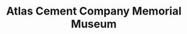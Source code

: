 ---
layout: repo
title: "Atlas Cement Company Memorial Museum"
id: 14654
permalink: repos/14654/
---